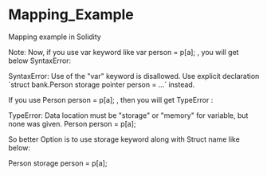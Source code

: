 # Mapping_Example
Mapping example in Solidity

Note: Now, if you use var keyword like var person = p[a]; , you will get below SyntaxError:

SyntaxError: Use of the "var" keyword is disallowed. Use explicit declaration `struct bank.Person storage pointer person = ...´ instead.

If you use Person person = p[a]; , then you will get TypeError :

TypeError: Data location must be "storage" or "memory" for variable, but none was given. Person person = p[a];

So better Option is to use storage keyword along with Struct name like below:

Person storage person = p[a];
